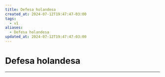 ```yaml
---
title: Defesa holandesa
created_at: 2024-07-12T19:47:47-03:00
tags:
  - v1
aliases:
  - Defesa holandesa
updated_at: 2024-07-12T19:47:47-03:00
---
```

# Defesa holandesa
---

